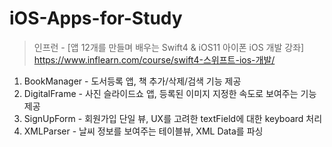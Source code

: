 # iOS-Apps-for-Study



> 인프런 - [앱 12개를 만들며 배우는 Swift4 & iOS11 아이폰 iOS 개발 강좌]   
> https://www.inflearn.com/course/swift4-스위프트-ios-개발/

1. BookManager - 도서등록 앱, 책 추가/삭제/검색 기능 제공
2. DigitalFrame - 사진 슬라이드쇼 앱, 등록된 이미지 지정한 속도로 보여주는 기능 제공
3. SignUpForm - 회원가입 단일 뷰, UX를 고려한 textField에 대한 keyboard 처리
4. XMLParser - 날씨 정보를 보여주는 테이블뷰, XML Data를 파싱
